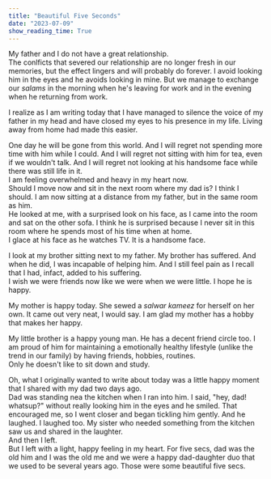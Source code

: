 ```yaml
---
title: "Beautiful Five Seconds"
date: "2023-07-09"
show_reading_time: True
---
```


My father and I do not have a great relationship.  
The conlficts that severed our relationship are no longer fresh in our memories, but the effect lingers and will probably do forever.
I avoid looking him in the eyes and he avoids looking in mine. But we manage to exchange our _salams_ in the morning when he's leaving for work and in the evening when he returning from work. 

I realize as I am writing today that I have managed to silence the voice of my father in my head and have closed my eyes to his presence in my life. Living away from home had made this easier. 

One day he will be gone from this world. And I will regret not spending more time with him while I could. And I will regret not sitting with him for tea, even if we wouldn't talk. And I will regret not looking at his handsome face while there was still life in it.  
I am feeling overwhelmed and heavy in my heart now.  
Should I move now and sit in the next room where my dad is? I think I should. 
I am now sitting at a distance from my father, but in the same room as him.  
He looked at me, with a surprised look on his face, as I came into the room and sat on the other sofa. I think he is surprised because I never sit in this room where he spends most of his time when at home.   
I glace at his face as he watches TV. It is a handsome face.  

I look at my brother sitting next to my father. My brother has suffered. And when he did, I was incapable of helping him. And I still feel pain as I recall that I had, infact, added to his suffering.  
I wish we were friends now like we were when we were little. I hope he is happy.  

My mother is happy today. She sewed a _salwar kameez_ for herself on her own. It came out very neat, I would say. I am glad my mother has a hobby that makes her happy.  

My little brother is a happy young man. He has a decent friend circle too. I am proud of him for maintaining a emotionally healthy lifestyle (unlike the trend in our family) by having friends, hobbies, routines.  
Only he doesn't like to sit down and study.  

Oh, what I originally wanted to write about today was a little happy moment that I shared with my dad two days ago.  
Dad was standing nea the kitchen when I ran into him. I said, "hey, dad! whatsup?" without really looking him in the eyes and he smiled. That encouraged me, so I went closer and began tickling him gently. And he laughed. I laughed too. My sister who needed something from the kitchen saw us and shared in the laughter.   
And then I left.  
But I left with a light, happy feeling in my heart. For five secs, dad was the old him and I was the old me and we were a happy dad-daughter duo that we used to be several years ago. Those were some beautiful five secs. 